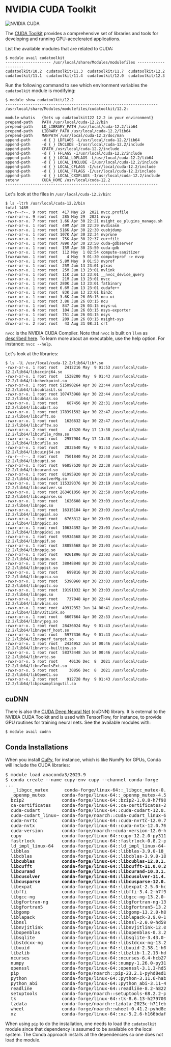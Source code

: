 # NVIDIA CUDA Toolkit

![NVIDIA CUDA](https://upload.wikimedia.org/wikipedia/en/b/b9/Nvidia_CUDA_Logo.jpg)

The [CUDA Toolkit](https://developer.nvidia.com/cuda-toolkit) provides a comprehensive set of libraries and tools for developing and running GPU-accelerated applications.

List the available modules that are related to CUDA:

```
$ module avail cudatoolkit
-------------------- /usr/local/share/Modules/modulefiles --------------------
cudatoolkit/10.2  cudatoolkit/11.3  cudatoolkit/11.7  cudatoolkit/12.2
cudatoolkit/11.1  cudatoolkit/11.4  cudatoolkit/12.0  cudatoolkit/12.3
```

Run the following command to see which environment variables the `cudatoolkit` module is modifying:

```
$ module show cudatoolkit/12.2
-------------------------------------------------------------------
/usr/local/share/Modules/modulefiles/cudatoolkit/12.2:

module-whatis   {Sets up cudatoolkit122 12.2 in your environment}
prepend-path    PATH /usr/local/cuda-12.2/bin
prepend-path    LD_LIBRARY_PATH /usr/local/cuda-12.2/lib64
prepend-path    LIBRARY_PATH /usr/local/cuda-12.2/lib64
prepend-path    MANPATH /usr/local/cuda-12.2/doc/man
append-path     -d { } LDFLAGS -L/usr/local/cuda-12.2/lib64
append-path     -d { } INCLUDE -I/usr/local/cuda-12.2/include
append-path     CPATH /usr/local/cuda-12.2/include
append-path     -d { } FFLAGS -I/usr/local/cuda-12.2/include
append-path     -d { } LOCAL_LDFLAGS -L/usr/local/cuda-12.2/lib64
append-path     -d { } LOCAL_INCLUDE -I/usr/local/cuda-12.2/include
append-path     -d { } LOCAL_CFLAGS -I/usr/local/cuda-12.2/include
append-path     -d { } LOCAL_FFLAGS -I/usr/local/cuda-12.2/include
append-path     -d { } LOCAL_CXXFLAGS -I/usr/local/cuda-12.2/include
setenv          CUDA_HOME /usr/local/cuda-12.2
-------------------------------------------------------------------
```

Let's look at the files in `/usr/local/cuda-12.2/bin`:

```
$ ls -ltrh /usr/local/cuda-12.2/bin
total 148M
-rw-r--r--. 9 root root  417 May 29  2021 nvcc.profile
-rwxr-xr-x. 9 root root  285 May 29  2021 nvvp
-rwxr-xr-x. 7 root root 1.6K Apr 30 22:21 nsight_ee_plugins_manage.sh
-rwxr-xr-x. 1 root root  49M Apr 30 22:29 nvdisasm
-rwxr-xr-x. 1 root root 516K Apr 30 22:30 cuobjdump
-rwxr-xr-x. 1 root root 107K Apr 30 22:34 nvprune
-rwxr-xr-x. 1 root root  75K Apr 30 22:37 cu++filt
-rwxr-xr-x. 1 root root 789K Apr 30 23:50 cuda-gdbserver
-rwxr-xr-x. 1 root root  15M Apr 30 23:50 cuda-gdb
-rwxr-xr-x. 1 root root  112 May  1 02:54 compute-sanitizer
lrwxrwxrwx. 1 root root    4 May  9 01:30 computeprof -> nvvp
-rwxr-xr-x. 1 root root 5.8M May  9 01:53 nvprof
-rwxr-xr-x. 1 root root  25M Jun 13 23:01 ptxas
-rwxr-xr-x. 1 root root  25M Jun 13 23:01 nvlink
-rwxr-xr-x. 1 root root  11K Jun 13 23:01 __nvcc_device_query
-rwxr-xr-x. 1 root root  21M Jun 13 23:01 nvcc
-rwxr-xr-x. 1 root root 280K Jun 13 23:01 fatbinary
-rwxr-xr-x. 1 root root 6.6M Jun 13 23:01 cudafe++
-rwxr-xr-x. 1 root root  83K Jun 13 23:01 bin2c
-rwxr-xr-x. 1 root root 3.6K Jun 26 03:15 ncu-ui
-rwxr-xr-x. 1 root root 3.8K Jun 26 03:15 ncu
-rwxr-xr-x. 1 root root  847 Jun 26 03:15 nsys-ui
-rwxr-xr-x. 6 root root  104 Jun 26 03:15 nsys-exporter
-rwxr-xr-x. 1 root root  751 Jun 26 03:15 nsys
-rwxr-xr-x. 1 root root  209 Jun 26 03:15 nsight-sys
drwxr-xr-x. 2 root root   43 Aug 31 08:31 crt
```

`nvcc` is the NVIDIA CUDA Compiler. Note that `nvcc` is built on `llvm` as [described here](https://developer.nvidia.com/cuda-llvm-compiler). To learn more about an executable, use the help option. For instance: `nvcc --help`.


Let's look at the libraries:

```
$ ls -lL /usr/local/cuda-12.2/lib64/lib*.so
-rwxr-xr-x. 1 root root   2412216 May  9 01:53 /usr/local/cuda-12.2/lib64/libaccinj64.so
-rwxr-xr-x. 1 root root   1538200 May  9 01:43 /usr/local/cuda-12.2/lib64/libcheckpoint.so
-rwxr-xr-x. 1 root root 515090264 Apr 30 22:44 /usr/local/cuda-12.2/lib64/libcublasLt.so
-rwxr-xr-x. 1 root root 107473968 Apr 30 22:44 /usr/local/cuda-12.2/lib64/libcublas.so
-rwxr-xr-x. 1 root root    687456 Apr 30 22:31 /usr/local/cuda-12.2/lib64/libcudart.so
-rwxr-xr-x. 1 root root 178391592 Apr 30 22:47 /usr/local/cuda-12.2/lib64/libcufft.so
-rwxr-xr-x. 1 root root   1626632 Apr 30 22:47 /usr/local/cuda-12.2/lib64/libcufftw.so
-rwxr-xr-x. 2 root root     43320 May 17 13:38 /usr/local/cuda-12.2/lib64/libcufile_rdma.so
-rwxr-xr-x. 1 root root   2957904 May 17 13:38 /usr/local/cuda-12.2/lib64/libcufile.so
-rwxr-xr-x. 1 root root   2832640 May  9 01:53 /usr/local/cuda-12.2/lib64/libcuinj64.so
-rw-r--r--. 3 root root   7501840 May 24 22:40 /usr/local/cuda-12.2/lib64/libcupti.so
-rwxr-xr-x. 1 root root  96857520 Apr 30 22:38 /usr/local/cuda-12.2/lib64/libcurand.so
-rwxr-xr-x. 1 root root  81995920 Apr 30 23:19 /usr/local/cuda-12.2/lib64/libcusolverMg.so
-rwxr-xr-x. 1 root root 115329376 Apr 30 23:19 /usr/local/cuda-12.2/lib64/libcusolver.so
-rwxr-xr-x. 1 root root 263461056 Apr 30 22:58 /usr/local/cuda-12.2/lib64/libcusparse.so
-rwxr-xr-x. 1 root root   1626608 Apr 30 23:03 /usr/local/cuda-12.2/lib64/libnppc.so
-rwxr-xr-x. 1 root root  16315184 Apr 30 23:03 /usr/local/cuda-12.2/lib64/libnppial.so
-rwxr-xr-x. 1 root root   6763312 Apr 30 23:03 /usr/local/cuda-12.2/lib64/libnppicc.so
-rwxr-xr-x. 1 root root  10634392 Apr 30 23:03 /usr/local/cuda-12.2/lib64/libnppidei.so
-rwxr-xr-x. 1 root root  95934568 Apr 30 23:03 /usr/local/cuda-12.2/lib64/libnppif.so
-rwxr-xr-x. 1 root root  38855568 Apr 30 23:03 /usr/local/cuda-12.2/lib64/libnppig.so
-rwxr-xr-x. 1 root root   9261896 Apr 30 23:03 /usr/local/cuda-12.2/lib64/libnppim.so
-rwxr-xr-x. 1 root root  38048848 Apr 30 23:03 /usr/local/cuda-12.2/lib64/libnppist.so
-rwxr-xr-x. 1 root root    699816 Apr 30 23:03 /usr/local/cuda-12.2/lib64/libnppisu.so
-rwxr-xr-x. 1 root root   5390960 Apr 30 23:03 /usr/local/cuda-12.2/lib64/libnppitc.so
-rwxr-xr-x. 1 root root  19191032 Apr 30 23:03 /usr/local/cuda-12.2/lib64/libnpps.so
-rwxr-xr-x. 1 root root    737048 Apr 30 22:44 /usr/local/cuda-12.2/lib64/libnvblas.so
-rwxr-xr-x. 1 root root  49912352 Jun 14 00:41 /usr/local/cuda-12.2/lib64/libnvJitLink.so
-rwxr-xr-x. 1 root root   6607664 Apr 30 22:33 /usr/local/cuda-12.2/lib64/libnvjpeg.so
-rwxr-xr-x. 1 root root  28436024 May  9 01:43 /usr/local/cuda-12.2/lib64/libnvperf_host.so
-rwxr-xr-x. 1 root root   5977336 May  9 01:43 /usr/local/cuda-12.2/lib64/libnvperf_target.so
-rwxr-xr-x. 1 root root   2434952 Jun 14 00:46 /usr/local/cuda-12.2/lib64/libnvrtc-builtins.so
-rwxr-xr-x. 1 root root  58373448 Jun 14 00:46 /usr/local/cuda-12.2/lib64/libnvrtc.so
-rwxr-xr-x. 5 root root     40136 Dec  8  2021 /usr/local/cuda-12.2/lib64/libnvToolsExt.so
-rwxr-xr-x. 5 root root     30856 Dec  8  2021 /usr/local/cuda-12.2/lib64/libOpenCL.so
-rwxr-xr-x. 2 root root    912728 May  9 01:43 /usr/local/cuda-12.2/lib64/libpcsamplingutil.so
```

## cuDNN

There is also the [CUDA Deep Neural Net](https://developer.nvidia.com/cudnn) (cuDNN) library. It is external to the NVIDIA CUDA Toolkit and is used with TensorFlow, for instance, to provide GPU routines for training neural nets. See the available modules with:

```
$ module avail cudnn
```

## Conda Installations

When you install [CuPy](https://cupy.dev), for instance, which is like NumPy for GPUs, Conda will include the CUDA libraries:

<pre>
$ module load anaconda3/2023.9
$ conda create --name cupy-env cupy --channel conda-forge
...
   _libgcc_mutex      conda-forge/linux-64::_libgcc_mutex-0.1-conda_forge
  _openmp_mutex      conda-forge/linux-64::_openmp_mutex-4.5-2_gnu
  bzip2              conda-forge/linux-64::bzip2-1.0.8-h7f98852_4
  ca-certificates    conda-forge/linux-64::ca-certificates-2023.7.22-hbcca054_0
  cuda-cudart        conda-forge/linux-64::cuda-cudart-12.0.107-h59595ed_6
  cuda-cudart_linux~ conda-forge/noarch::cuda-cudart_linux-64-12.0.107-h59595ed_6
  cuda-nvrtc         conda-forge/linux-64::cuda-nvrtc-12.0.76-h59595ed_1
  cuda-nvtx          conda-forge/linux-64::cuda-nvtx-12.0.76-hcb278e6_0
  cuda-version       conda-forge/noarch::cuda-version-12.0-hffde075_2
  cupy               conda-forge/linux-64::cupy-12.2.0-py311h412bc61_3
  fastrlock          conda-forge/linux-64::fastrlock-0.8.2-py311hb755f60_1
  ld_impl_linux-64   conda-forge/linux-64::ld_impl_linux-64-2.40-h41732ed_0
  libblas            conda-forge/linux-64::libblas-3.9.0-18_linux64_openblas
  libcblas           conda-forge/linux-64::libcblas-3.9.0-18_linux64_openblas
  <b>libcublas          conda-forge/linux-64::libcublas-12.0.1.189-hcb278e6_2</b>
  <b>libcufft           conda-forge/linux-64::libcufft-11.0.0.21-hcb278e6_1</b>
  <b>libcurand          conda-forge/linux-64::libcurand-10.3.1.50-hcb278e6_0</b>
  <b>libcusolver        conda-forge/linux-64::libcusolver-11.4.2.57-hcb278e6_1</b>
  <b>libcusparse        conda-forge/linux-64::libcusparse-12.0.0.76-hcb278e6_1</b>
  libexpat           conda-forge/linux-64::libexpat-2.5.0-hcb278e6_1
  libffi             conda-forge/linux-64::libffi-3.4.2-h7f98852_5
  libgcc-ng          conda-forge/linux-64::libgcc-ng-13.2.0-h807b86a_2
  libgfortran-ng     conda-forge/linux-64::libgfortran-ng-13.2.0-h69a702a_2
  libgfortran5       conda-forge/linux-64::libgfortran5-13.2.0-ha4646dd_2
  libgomp            conda-forge/linux-64::libgomp-13.2.0-h807b86a_2
  liblapack          conda-forge/linux-64::liblapack-3.9.0-18_linux64_openblas
  libnsl             conda-forge/linux-64::libnsl-2.0.0-hd590300_1
  libnvjitlink       conda-forge/linux-64::libnvjitlink-12.0.76-hcb278e6_1
  libopenblas        conda-forge/linux-64::libopenblas-0.3.24-pthreads_h413a1c8_0
  libsqlite          conda-forge/linux-64::libsqlite-3.43.0-h2797004_0
  libstdcxx-ng       conda-forge/linux-64::libstdcxx-ng-13.2.0-h7e041cc_2
  libuuid            conda-forge/linux-64::libuuid-2.38.1-h0b41bf4_0
  libzlib            conda-forge/linux-64::libzlib-1.2.13-hd590300_5
  ncurses            conda-forge/linux-64::ncurses-6.4-hcb278e6_0
  numpy              conda-forge/linux-64::numpy-1.26.0-py311h64a7726_0
  openssl            conda-forge/linux-64::openssl-3.1.3-hd590300_0
  pip                conda-forge/noarch::pip-23.2.1-pyhd8ed1ab_0
  python             conda-forge/linux-64::python-3.11.6-hab00c5b_0_cpython
  python_abi         conda-forge/linux-64::python_abi-3.11-4_cp311
  readline           conda-forge/linux-64::readline-8.2-h8228510_1
  setuptools         conda-forge/noarch::setuptools-68.2.2-pyhd8ed1ab_0
  tk                 conda-forge/linux-64::tk-8.6.13-h2797004_0
  tzdata             conda-forge/noarch::tzdata-2023c-h71feb2d_0
  wheel              conda-forge/noarch::wheel-0.41.2-pyhd8ed1ab_0
  xz                 conda-forge/linux-64::xz-5.2.6-h166bdaf_0
</pre>

When using `pip` to do the installation, one needs to load the `cudatoolkit` module since that dependency is assumed to be available on the local system. The Conda approach installs all the dependencies so one does not load the module.
